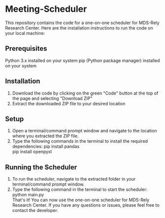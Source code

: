 # Meeting-Scheduler
This repository contains the code for a one-on-one scheduler for MDS-Rely Research Center. Here are the installation instructions to run the code on your local machine:

## Prerequisites
Python 3.x installed on your system
pip (Python package manager) installed on your system
## Installation
1. Download the code by clicking on the green "Code" button at the top of the page and selecting "Download ZIP"
2. Extract the downloaded ZIP file to your desired location
## Setup
1. Open a terminal/command prompt window and navigate to the location where you extracted the ZIP file.
1. Type the following commands in the terminal to install the required dependencies:
pip install pandas <br>
pip install openpyxl <br>
## Running the Scheduler
1. To run the scheduler, navigate to the extracted folder in your terminal/command prompt window.
2. Type the following command in the terminal to start the scheduler:
<br>python main.py <br>
That's it! You can now use the one-on-one scheduler for MDS-Rely Research Center. If you have any questions or issues, please feel free to contact the developer.
